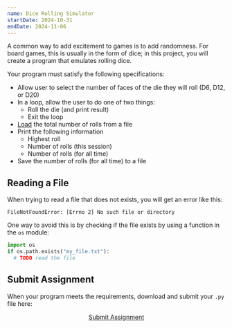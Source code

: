 ```yaml
---
name: Dice Rolling Simulator
startDate: 2024-10-31
endDate: 2024-11-06
---
```


A common way to add excitement to games is to add randomness. For board games, this is usually in the form of dice; in this project, you will create a program that emulates rolling dice.

Your program must satisfy the following specifications:

- Allow user to select the number of faces of the die they will roll (D6, D12, or D20)
- In a loop, allow the user to do one of two things:
  - Roll the die (and print result)
  - Exit the loop
- [Load](#reading-a-file) the total number of rolls from a file
- Print the following information
  - Highest roll
  - Number of rolls (this session)
  - Number of rolls (for all time)
- Save the number of rolls (for all time) to a file

## Reading a File

When trying to read a file that does not exists, you will get an error like this:

```
FileNotFoundError: [Errno 2] No such file or directory
```

One way to avoid this is by checking if the file exists by using a function in the `os` module:

```py
import os
if os.path.exists("my_file.txt"):
  # TODO read the file
```

## Submit Assignment

When your program meets the requirements, download and submit your `.py` file here:

<p style="text-align:center">
  <a href="https://docs.google.com/forms/d/e/1FAIpQLSfD0gZZwuVTFfkzV6rFlCxgNqbciU3aRMU2sIfCu39PK5yfsw/viewform?usp=sf_link" target="_blank" class="button">Submit Assignment</a>
</p>

